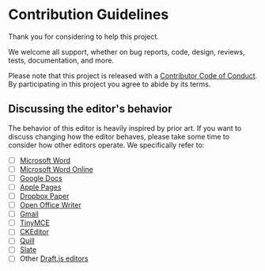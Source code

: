 # Contribution Guidelines

Thank you for considering to help this project.

We welcome all support, whether on bug reports, code, design, reviews, tests, documentation, and more.

Please note that this project is released with a [Contributor Code of Conduct](/docs/CODE_OF_CONDUCT.md). By participating in this project you agree to abide by its terms.

## Discussing the editor's behavior

The behavior of this editor is heavily inspired by prior art. If you want to discuss changing how the editor behaves, please take some time to consider how other editors operate. We specifically refer to:

* [ ] [Microsoft Word](https://products.office.com/en/word)
* [ ] [Microsoft Word Online](https://office.live.com/start/Word.aspx)
* [ ] [Google Docs](https://docs.google.com/)
* [ ] [Apple Pages](https://www.apple.com/lae/pages/)
* [ ] [Dropbox Paper](https://www.dropbox.com/paper)
* [ ] [Open Office Writer](https://www.openoffice.org/product/writer.html)
* [ ] [Gmail](https://www.google.com/gmail/)
* [ ] [TinyMCE](https://www.tinymce.com/)
* [ ] [CKEditor](https://ckeditor.com)
* [ ] [Quill](https://quilljs.com/)
* [ ] [Slate](http://slatejs.org/)
* [ ] Other [Draft.js editors](https://github.com/nikgraf/awesome-draft-js)
